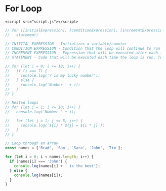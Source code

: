 <!DOCTYPE html>
<html lang="en">
  <head>
    <meta charset="UTF-8" />
    <meta http-equiv="X-UA-Compatible" content="IE=edge" />
    <meta name="viewport" content="width=device-width, initial-scale=1.0" />
    <title>For Loop</title>
  </head>
  <body>
    <h1>For Loop</h1>

    <script src="script.js"></script>
  </body>
</html>

```js
// for ([initialExpression]; [conditionExpression]; [incrementExpression])
//   statement;

// INITITAL EXPRESSION - Initializes a variable/counter
// CONDITION EXPRESSION - Condition that the loop will continue to run as long as it is met or until the condition is false
// INCREMENT EXPRESSION - Expression that will be executed after each iteration of the loop. Usually increments the variable
// STATEMENT - Code that will be executed each time the loop is run. To execute a `block` of code, use the `{}` syntax

// for (let i = 0; i <= 10; i++) {
//   if (i === 7) {
//     console.log('7 is my lucky number');
//   } else {
//     console.log('Number ' + i);
//   }
// }

// Nested loops
// for (let i = 1; i <= 10; i++) {
//   console.log('Number ' + i);

//   for (let j = 1; j <= 5; j++) {
//     console.log(`${i} * ${j} = ${i * j}`);
//   }
// }

// Loop through an array
const names = ['Brad', 'Sam', 'Sara', 'John', 'Tim'];

for (let i = 0; i < names.length; i++) {
  if (names[i] === 'John') {
    console.log(names[i] + ' is the best');
  } else {
    console.log(names[i]);
  }
}
